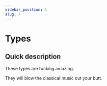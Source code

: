 ```yaml
---
sidebar_position: 1
slug: /
---
```


# Types

## Quick description

These types are fucking amazing.

They will blow the classical music out your butt.
